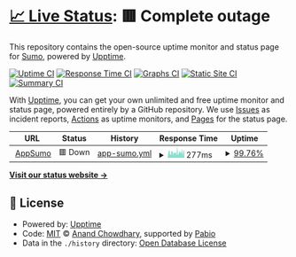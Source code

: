 # [📈 Live Status](https://updates.appsumo.com): <!--live status--> **🟥 Complete outage**

This repository contains the open-source uptime monitor and status page for [Sumo](https://www.sumo.com), powered by [Upptime](https://github.com/upptime/upptime).

[![Uptime CI](https://github.com/appsumo/updates/workflows/Uptime%20CI/badge.svg)](https://github.com/appsumo/updates/actions?query=workflow%3A%22Uptime+CI%22)
[![Response Time CI](https://github.com/appsumo/updates/workflows/Response%20Time%20CI/badge.svg)](https://github.com/appsumo/updates/actions?query=workflow%3A%22Response+Time+CI%22)
[![Graphs CI](https://github.com/appsumo/updates/workflows/Graphs%20CI/badge.svg)](https://github.com/appsumo/updates/actions?query=workflow%3A%22Graphs+CI%22)
[![Static Site CI](https://github.com/appsumo/updates/workflows/Static%20Site%20CI/badge.svg)](https://github.com/appsumo/updates/actions?query=workflow%3A%22Static+Site+CI%22)
[![Summary CI](https://github.com/appsumo/updates/workflows/Summary%20CI/badge.svg)](https://github.com/appsumo/updates/actions?query=workflow%3A%22Summary+CI%22)

With [Upptime](https://upptime.js.org), you can get your own unlimited and free uptime monitor and status page, powered entirely by a GitHub repository. We use [Issues](https://github.com/appsumo/updates/issues) as incident reports, [Actions](https://github.com/appsumo/updates/actions) as uptime monitors, and [Pages](https://updates.appsumo.com) for the status page.

<!--start: status pages-->
<!-- This summary is generated by Upptime (https://github.com/upptime/upptime) -->
<!-- Do not edit this manually, your changes will be overwritten -->
<!-- prettier-ignore -->
| URL | Status | History | Response Time | Uptime |
| --- | ------ | ------- | ------------- | ------ |
| <img alt="" src="https://icons.duckduckgo.com/ip3/appsumo.com.ico" height="13"> [AppSumo](https://appsumo.com) | 🟥 Down | [app-sumo.yml](https://github.com/appsumo/updates/commits/HEAD/history/app-sumo.yml) | <details><summary><img alt="Response time graph" src="./graphs/app-sumo/response-time-week.png" height="20"> 277ms</summary><br><a href="https://updates.appsumo.com/history/app-sumo"><img alt="Response time 287" src="https://img.shields.io/endpoint?url=https%3A%2F%2Fraw.githubusercontent.com%2Fappsumo%2Fupdates%2FHEAD%2Fapi%2Fapp-sumo%2Fresponse-time.json"></a><br><a href="https://updates.appsumo.com/history/app-sumo"><img alt="24-hour response time 281" src="https://img.shields.io/endpoint?url=https%3A%2F%2Fraw.githubusercontent.com%2Fappsumo%2Fupdates%2FHEAD%2Fapi%2Fapp-sumo%2Fresponse-time-day.json"></a><br><a href="https://updates.appsumo.com/history/app-sumo"><img alt="7-day response time 277" src="https://img.shields.io/endpoint?url=https%3A%2F%2Fraw.githubusercontent.com%2Fappsumo%2Fupdates%2FHEAD%2Fapi%2Fapp-sumo%2Fresponse-time-week.json"></a><br><a href="https://updates.appsumo.com/history/app-sumo"><img alt="30-day response time 287" src="https://img.shields.io/endpoint?url=https%3A%2F%2Fraw.githubusercontent.com%2Fappsumo%2Fupdates%2FHEAD%2Fapi%2Fapp-sumo%2Fresponse-time-month.json"></a><br><a href="https://updates.appsumo.com/history/app-sumo"><img alt="1-year response time 287" src="https://img.shields.io/endpoint?url=https%3A%2F%2Fraw.githubusercontent.com%2Fappsumo%2Fupdates%2FHEAD%2Fapi%2Fapp-sumo%2Fresponse-time-year.json"></a></details> | <details><summary><a href="https://updates.appsumo.com/history/app-sumo">99.76%</a></summary><a href="https://updates.appsumo.com/history/app-sumo"><img alt="All-time uptime 99.78%" src="https://img.shields.io/endpoint?url=https%3A%2F%2Fraw.githubusercontent.com%2Fappsumo%2Fupdates%2FHEAD%2Fapi%2Fapp-sumo%2Fuptime.json"></a><br><a href="https://updates.appsumo.com/history/app-sumo"><img alt="24-hour uptime 100.00%" src="https://img.shields.io/endpoint?url=https%3A%2F%2Fraw.githubusercontent.com%2Fappsumo%2Fupdates%2FHEAD%2Fapi%2Fapp-sumo%2Fuptime-day.json"></a><br><a href="https://updates.appsumo.com/history/app-sumo"><img alt="7-day uptime 99.76%" src="https://img.shields.io/endpoint?url=https%3A%2F%2Fraw.githubusercontent.com%2Fappsumo%2Fupdates%2FHEAD%2Fapi%2Fapp-sumo%2Fuptime-week.json"></a><br><a href="https://updates.appsumo.com/history/app-sumo"><img alt="30-day uptime 99.78%" src="https://img.shields.io/endpoint?url=https%3A%2F%2Fraw.githubusercontent.com%2Fappsumo%2Fupdates%2FHEAD%2Fapi%2Fapp-sumo%2Fuptime-month.json"></a><br><a href="https://updates.appsumo.com/history/app-sumo"><img alt="1-year uptime 99.78%" src="https://img.shields.io/endpoint?url=https%3A%2F%2Fraw.githubusercontent.com%2Fappsumo%2Fupdates%2FHEAD%2Fapi%2Fapp-sumo%2Fuptime-year.json"></a></details>

<!--end: status pages-->

[**Visit our status website →**](https://updates.appsumo.com)

## 📄 License

- Powered by: [Upptime](https://github.com/upptime/upptime)
- Code: [MIT](./LICENSE) © [Anand Chowdhary](https://anandchowdhary.com), supported by [Pabio](https://pabio.com)
- Data in the `./history` directory: [Open Database License](https://opendatacommons.org/licenses/odbl/1-0/)
